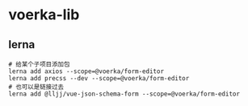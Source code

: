 # voerka-lib

## lerna

```shell
# 给某个子项目添加包
lerna add axios --scope=@voerka/form-editor
lerna add precss --dev --scope=@voerka/form-editor
# 也可以是链接过去
lerna add @lljj/vue-json-schema-form --scope=@voerka/form-editor

```
